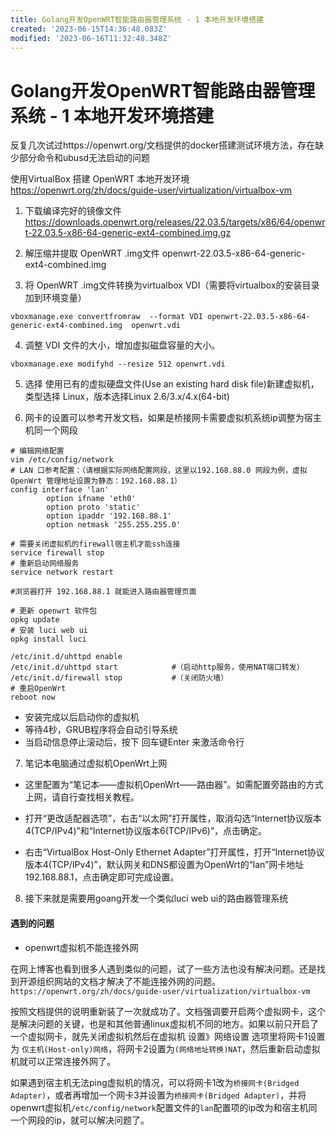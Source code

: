 ```yaml
---
title: Golang开发OpenWRT智能路由器管理系统 - 1 本地开发环境搭建
created: '2023-06-15T14:36:48.083Z'
modified: '2023-06-16T11:32:48.348Z'
---
```


# Golang开发OpenWRT智能路由器管理系统 - 1 本地开发环境搭建

反复几次试过https://openwrt.org/文档提供的docker搭建测试环境方法，存在缺少部分命令和ubusd无法启动的问题

使用VirtualBox 搭建 OpenWRT 本地开发环境
https://openwrt.org/zh/docs/guide-user/virtualization/virtualbox-vm

1. 下载编译完好的镜像文件
https://downloads.openwrt.org/releases/22.03.5/targets/x86/64/openwrt-22.03.5-x86-64-generic-ext4-combined.img.gz

2. 解压缩并提取 OpenWRT .img文件
openwrt-22.03.5-x86-64-generic-ext4-combined.img

3. 将 OpenWRT .img文件转换为virtualbox VDI（需要将virtualbox的安装目录加到环境变量）
```shell
vboxmanage.exe convertfromraw  --format VDI openwrt-22.03.5-x86-64-generic-ext4-combined.img  openwrt.vdi
```

4. 调整 VDI 文件的大小，增加虚拟磁盘容量的大小。
```shell
vboxmanage.exe modifyhd --resize 512 openwrt.vdi
```

5. 选择 使用已有的虚拟硬盘文件(Use an existing hard disk file)新建虚拟机，类型选择 Linux，版本选择Linux 2.6/3.x/4.x(64-bit)

6. 网卡的设置可以参考开发文档，如果是桥接网卡需要虚拟机系统ip调整为宿主机同一个网段
```shell
# 编辑网络配置
vim /etc/config/network
# LAN 口参考配置：（请根据实际网络配置网段，这里以192.168.88.0 网段为例，虚拟 OpenWrt 管理地址设置为静态：192.168.88.1）
config interface 'lan'
        option ifname 'eth0'
        option proto 'static'
        option ipaddr '192.168.88.1'
        option netmask '255.255.255.0'

# 需要关闭虚拟机的firewall宿主机才能ssh连接
service firewall stop
# 重新启动网络服务
service network restart

#浏览器打开 192.168.88.1 就能进入路由器管理页面

```
```shell
# 更新 openwrt 软件包
opkg update
# 安装 luci web ui
opkg install luci

/etc/init.d/uhttpd enable
/etc/init.d/uhttpd start			#（启动http服务，使用NAT端口转发）
/etc/init.d/firewall stop			#（关闭防火墙）
# 重启OpenWrt
reboot now
```

- 安装完成以后启动你的虚拟机
- 等待4秒，GRUB程序将会自动引导系统
- 当启动信息停止滚动后，按下 回车键Enter 来激活命令行

7. 笔记本电脑通过虚拟机OpenWrt上网
- 这里配置为“笔记本——虚拟机OpenWrt——路由器”。如需配置旁路由的方式上网，请自行查找相关教程。

- 打开“更改适配器选项”，右击“以太网”打开属性，取消勾选“Internet协议版本4(TCP/IPv4)”和“Internet协议版本6(TCP/IPv6)”，点击确定。

- 右击“VirtualBox Host-Only Ethernet Adapter”打开属性，打开“Internet协议版本4(TCP/IPv4)”，默认网关和DNS都设置为OpenWrt的“lan”网卡地址192.168.88.1，点击确定即可完成设置。

8. 接下来就是需要用goang开发一个类似luci web ui的路由器管理系统

#### 遇到的问题
- openwrt虚拟机不能连接外网

在网上博客也看到很多人遇到类似的问题，试了一些方法也没有解决问题。还是找到开源组织网站的文档才解决了不能连接外网的问题。`https://openwrt.org/zh/docs/guide-user/virtualization/virtualbox-vm`

按照文档提供的说明重新装了一次就成功了。文档强调要开启两个虚拟网卡，这个是解决问题的关键，也是和其他普通linux虚拟机不同的地方。如果以前只开启了一个虚拟网卡，就先关闭虚拟机然后在虚拟机 设置》网络设置 选项里将网卡1设置为 `仅主机(Host-only)网络`，将网卡2设置为`(网络地址转换)NAT`，然后重新启动虚拟机就可以正常连接外网了。

如果遇到宿主机无法ping虚拟机的情况，可以将网卡1改为`桥接网卡(Bridged Adapter)`，或者再增加一个网卡3并设置为`桥接网卡(Bridged Adapter)`，并将openwrt虚拟机`/etc/config/network`配置文件的`lan`配置项的ip改为和宿主机同一个网段的ip，就可以解决问题了。






